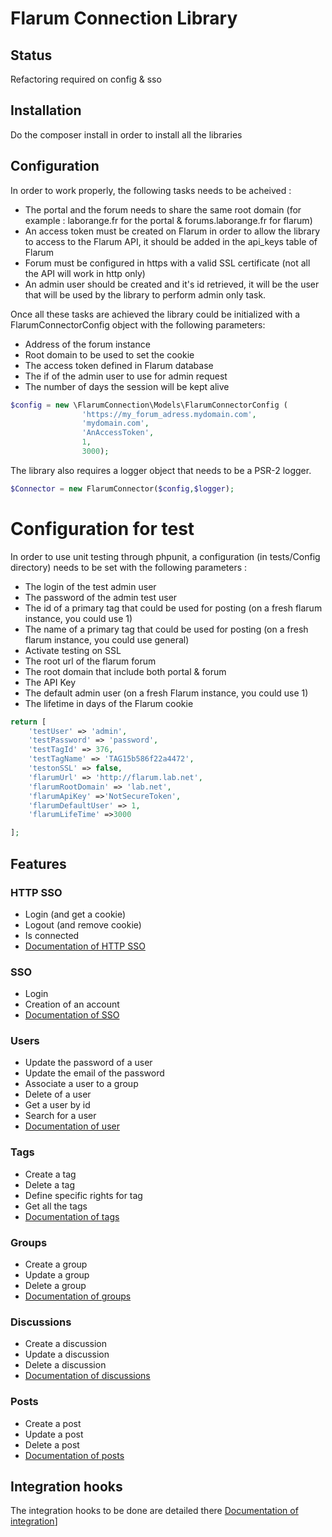 # Flarum Connection Library 
## Status
Refactoring required on config & sso

## Installation
Do the composer install in order to install all the libraries

## Configuration
In order to work properly, the following tasks needs to be acheived :
* The portal and the forum needs to share the same root domain (for example : laborange.fr for the portal & forums.laborange.fr for flarum)
* An access token must be created on Flarum in order to allow the library to access to the Flarum API, it should be added in the api_keys table of Flarum
* Forum must be configured in https with a valid SSL certificate (not all the API will work in http only)
* An admin user should be created and it's id retrieved, it will be the user that will be used by the library to perform admin only task.

Once all these tasks are achieved the library could be initialized with a FlarumConnectorConfig object with the following parameters:
* Address of the forum instance
* Root domain to be used to set the cookie
* The access token defined in Flarum database
* The if of the admin user to use for admin request
* The number of days the session will be kept alive

```php
$config = new \FlarumConnection\Models\FlarumConnectorConfig (
                'https://my_forum_adress.mydomain.com', 
                'mydomain.com',
                'AnAccessToken',
                1,
                3000);
```

The library also requires a logger object that needs to be a PSR-2 logger. 

```php
$Connector = new FlarumConnector($config,$logger);
```

# Configuration for test
In order to use unit testing through phpunit, a configuration (in tests/Config directory) needs to be set with the following parameters :
* The login of the test admin user
* The password of the admin test user
* The id of a primary tag that could be used for posting (on a fresh flarum instance, you could use 1)
* The name of a primary tag that could be used for posting (on a fresh flarum instance, you could use general)
* Activate testing on SSL
* The root url of the flarum forum
* The root domain that include both portal & forum
* The API Key
* The default admin user (on a fresh Flarum instance, you could use 1)
* The lifetime in days of the Flarum cookie

```php
return [
    'testUser' => 'admin',
    'testPassword' => 'password',
    'testTagId' => 376,
    'testTagName' => 'TAG15b586f22a4472',
    'testonSSL' => false,
    'flarumUrl' => 'http://flarum.lab.net',
    'flarumRootDomain' => 'lab.net',
    'flarumApiKey' =>'NotSecureToken',
    'flarumDefaultUser' => 1,
    'flarumLifeTime' =>3000

];
```
## Features
### HTTP SSO
* Login (and get a cookie)
* Logout (and remove cookie)
* Is connected
* [Documentation of HTTP SSO](/docs/httpsso.md)

### SSO
* Login
* Creation of an account
* [Documentation of SSO](/docs/sso.md)

### Users
* Update the password of a user
* Update the email of the password
* Associate a user to a group
* Delete of a user
* Get a user by id
* Search for a user
* [Documentation of user](/docs/user.md)


### Tags
* Create a tag
* Delete a tag
* Define specific rights for tag
* Get all the tags
* [Documentation of tags](/docs/tags.md)

### Groups
* Create a group
* Update a group
* Delete a group
* [Documentation of groups](/docs/groups.md)

### Discussions
* Create a discussion
* Update a discussion
* Delete a discussion
* [Documentation of discussions](/docs/discussions.md)

### Posts
* Create a post
* Update a post
* Delete a post
* [Documentation of posts](/docs/post.md)

## Integration hooks
The integration hooks to be done are detailed there [Documentation of integration](/docs/integration.md)]